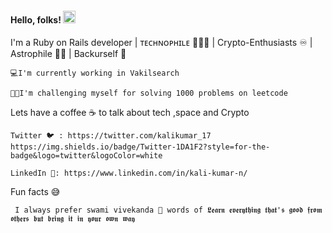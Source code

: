 #### Hello, folks! <img src="https://raw.githubusercontent.com/MartinHeinz/MartinHeinz/master/wave.gif" width="20px">


I'm a Ruby on Rails developer | ᴛᴇᴄʜɴᴏᴘʜɪʟᴇ 👨🏻‍💻 | Crypto-Enthusiasts ♾️ | Astrophile 🧑‍🚀 | Backurself 👊 

    💻I'm currently working in Vakilsearch

    🧑‍🚒I'm challenging myself for solving 1000 problems on leetcode 


Lets have a coffee ☕ to talk about tech ,space and Crypto

    Twitter 🐦 : https://twitter.com/kalikumar_17   https://img.shields.io/badge/Twitter-1DA1F2?style=for-the-badge&logo=twitter&logoColor=white
        
    LinkedIn 🔗: https://www.linkedin.com/in/kali-kumar-n/
       
Fun facts 😅

     I always prefer swami vivekanda 🙏 words of 𝕷𝖊𝖆𝖗𝖓 𝖊𝖛𝖊𝖗𝖞𝖙𝖍𝖎𝖓𝖌 𝖙𝖍𝖆𝖙'𝖘 𝖌𝖔𝖔𝖉 𝖋𝖗𝖔𝖒 𝖔𝖙𝖍𝖊𝖗𝖘 𝖇𝖚𝖙 𝖇𝖗𝖎𝖓𝖌 𝖎𝖙 𝖎𝖓 𝖞𝖔𝖚𝖗 𝖔𝖜𝖓 𝖜𝖆𝖞




          
  



